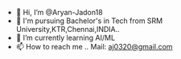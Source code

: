 - 👋 Hi, I’m @Aryan-Jadon18
- 👀 I'm pursuing Bachelor's in Tech from SRM University,KTR,Chennai,INDIA..
- 🌱 I’m currently learning AI/ML
- 📫 How to reach me ..
  Mail: aj0320@gmail.com

<!---
Aryan-Jadon18/Aryan-Jadon18 is a ✨ special ✨ repository because its `README.md` (this file) appears on your GitHub profile.
You can click the Preview link to take a look at your changes.
--->
